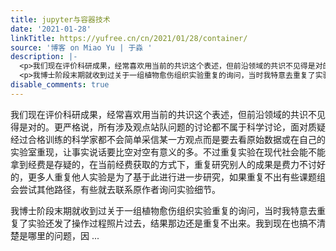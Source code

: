 ```yaml
---
title: jupyter与容器技术
date: '2021-01-28'
linkTitle: https://yufree.cn/cn/2021/01/28/container/
source: '博客 on Miao Yu | 于淼 '
description: |-
  <p>我们现在评价科研成果，经常喜欢用当前的共识这个表述，但前沿领域的共识不见得是对的。更严格说，所有涉及观点站队问题的讨论都不属于科学讨论，面对质疑经过合格训练的科学家都不会简单采信某一方观点而是要去看原始数据或在自己的实验室重现，让事实说话要比空对空有意义的多。不过重复实验在现代社会能不能拿到经费是存疑的，在当前经费获取的方式下，重复研究别人的成果是费力不讨好的，更多人重复他人实验是为了基于此进行进一步研究，如果重复不出有些课题组会尝试其他路径，有些就去联系原作者询问实验细节。</p>
  <p>我博士阶段末期就收到过关于一组植物愈伤组织实验重复的询问，当时我特意去重复了实验还发了操作过程照片过去，结果那边还是重复不出来。我到现在也搞不清楚是哪里的问题，因 ...
disable_comments: true
---
```

<p>我们现在评价科研成果，经常喜欢用当前的共识这个表述，但前沿领域的共识不见得是对的。更严格说，所有涉及观点站队问题的讨论都不属于科学讨论，面对质疑经过合格训练的科学家都不会简单采信某一方观点而是要去看原始数据或在自己的实验室重现，让事实说话要比空对空有意义的多。不过重复实验在现代社会能不能拿到经费是存疑的，在当前经费获取的方式下，重复研究别人的成果是费力不讨好的，更多人重复他人实验是为了基于此进行进一步研究，如果重复不出有些课题组会尝试其他路径，有些就去联系原作者询问实验细节。</p>
<p>我博士阶段末期就收到过关于一组植物愈伤组织实验重复的询问，当时我特意去重复了实验还发了操作过程照片过去，结果那边还是重复不出来。我到现在也搞不清楚是哪里的问题，因 ...
